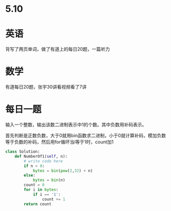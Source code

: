 # 5.10

# 英语

背写了两页单词，做了有道上的每日20题，一篇听力

# 数学    

有道每日20题，张宇30讲看视频看了7讲

#  每日一题   

输入一个整数，输出该数二进制表示中1的个数。其中负数用补码表示。

首先判断是正数负数，大于0就用bin函数求二进制，小于0就计算补码，模加负数等于负数的补码，然后用for循环当i等于1时，count加1

```python
class Solution:
    def NumberOf1(self, n):
        # write code here
        if n < 0:
            bytes = bin(pow(2,32) + n)
        else:
            bytes = bin(n)
        count = 0
        for i in bytes:
            if i == '1':
                count += 1
        return count
```

